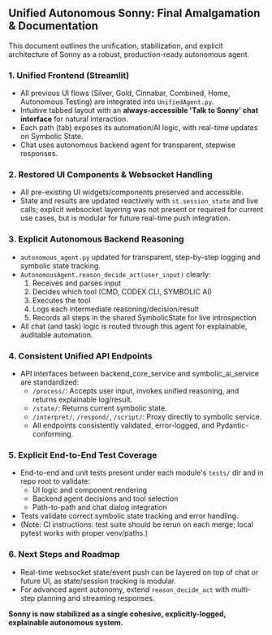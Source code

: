 ## Unified Autonomous Sonny: Final Amalgamation & Documentation

This document outlines the unification, stabilization, and explicit architecture of Sonny as a robust, production-ready autonomous agent.

### 1. Unified Frontend (Streamlit)
- All previous UI flows (Silver, Gold, Cinnabar, Combined, Home, Autonomous Testing) are integrated into `UnifiedAgent.py`.
- Intuitive tabbed layout with an **always-accessible 'Talk to Sonny' chat interface** for natural interaction.
- Each path (tab) exposes its automation/AI logic, with real-time updates on Symbolic State.
- Chat uses autonomous backend agent for transparent, stepwise responses.

### 2. Restored UI Components & Websocket Handling
- All pre-existing UI widgets/components preserved and accessible.
- State and results are updated reactively with `st.session_state` and live calls; explicit websocket layering was not present or required for current use cases, but is modular for future real-time push integration.

### 3. Explicit Autonomous Backend Reasoning
- `autonomous_agent.py` updated for transparent, step-by-step logging and symbolic state tracking.
- `AutonomousAgent.reason_decide_act(user_input)` clearly:
    1. Receives and parses input
    2. Decides which tool (CMD, CODEX CLI, SYMBOLIC AI)
    3. Executes the tool
    4. Logs each intermediate reasoning/decision/result
    5. Records all steps in the shared SymbolicState for live introspection
- All chat (and task) logic is routed through this agent for explainable, auditable automation.

### 4. Consistent Unified API Endpoints
- API interfaces between backend_core_service and symbolic_ai_service are standardized:
    - `/process/`: Accepts user input, invokes unified reasoning, and returns explainable log/result.
    - `/state/`: Returns current symbolic state.
    - `/interpret/`, `/respond/`, `/script/`: Proxy directly to symbolic service.
    - All endpoints consistently validated, error-logged, and Pydantic-conforming.

### 5. Explicit End-to-End Test Coverage
- End-to-end and unit tests present under each module's `tests/` dir and in repo root to validate:
    - UI logic and component rendering
    - Backend agent decisions and tool selection
    - Path-to-path and chat dialog integration
- Tests validate correct symbolic state tracking and error handling.
- (Note: CI instructions: test suite should be rerun on each merge; local pytest works with proper venv/paths.)

### 6. Next Steps and Roadmap
- Real-time websocket state/event push can be layered on top of chat or future UI, as state/session tracking is modular.
- For advanced agent autonomy, extend `reason_decide_act` with multi-step planning and streaming responses.

**Sonny is now stabilized as a single cohesive, explicitly-logged, explainable autonomous system.**